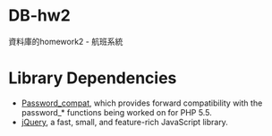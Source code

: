 DB-hw2
======

資料庫的homework2 - 航班系統

Library Dependencies
====================

- [Password_compat](https://github.com/ircmaxell/password_compat), which provides forward compatibility with the password_* functions being worked on for PHP 5.5.
- [jQuery](http://jquery.com/), a fast, small, and feature-rich JavaScript library.
